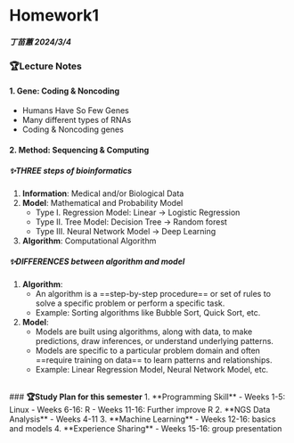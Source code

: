 # Homework1 
##### 丁苗蕙 2024/3/4
### 🏆Lecture Notes
#### 1. Gene: Coding & Noncoding
- Humans Have So Few Genes
- Many different types of RNAs
- Coding & Noncoding genes

#### 2. Method: Sequencing & Computing
##### ✨THREE steps of bioinformatics
1. **Information**: Medical and/or Biological Data
2. **Model**: Mathematical and Probability Model
    - Type I. Regression Model: Linear → Logistic Regression
    - Type II. Tree Model: Decision Tree → Random forest
    - Type III. Neural Network Model → Deep Learning
3. **Algorithm**: Computational Algorithm
##### ✨DIFFERENCES between algorithm and model
1. **Algorithm**: 
    - An algorithm is a ==step-by-step procedure== or set of rules to solve a specific problem or perform a specific task.
    - Example: Sorting algorithms like Bubble Sort, Quick Sort, etc.
2. **Model**: 
    - Models are built using algorithms, along with data, to make predictions, draw inferences, or understand underlying patterns.
    - Models are specific to a particular problem domain and often ==require training on data== to learn patterns and relationships.
    - Example: Linear Regression Model, Neural Network Model, etc.
<br>
### <b>🏆Study Plan for this semester</b>
1. **Programming Skill**
    - Weeks 1-5: Linux
    - Weeks 6-16: R
    - Weeks 11-16: Further improve R
2. **NGS Data Analysis**
    - Weeks 4-11
3. **Machine Learning**
    - Weeks 12-16: basics and models
4. **Experience Sharing**
    - Weeks 15-16: group presentation
